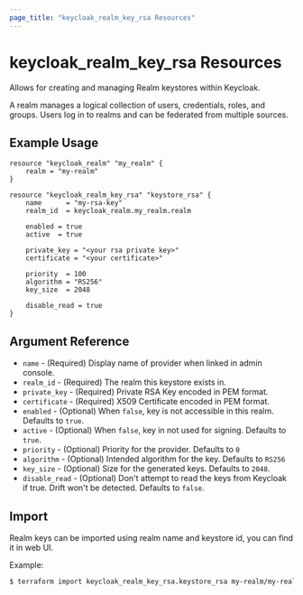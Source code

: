 ```yaml
---
page_title: "keycloak_realm_key_rsa Resources"
---
```


# keycloak\_realm\_key\_rsa Resources

Allows for creating and managing Realm keystores within Keycloak.

A realm manages a logical collection of users, credentials, roles, and groups. Users log in to realms and can be federated
from multiple sources.

## Example Usage

```hcl
resource "keycloak_realm" "my_realm" {
	realm = "my-realm"
}

resource "keycloak_realm_key_rsa" "keystore_rsa" {
	name      = "my-rsa-key"
	realm_id  = keycloak_realm.my_realm.realm

	enabled = true
	active  = true

	private_key = "<your rsa private key>"
	certificate = "<your certificate>"

	priority  = 100
	algorithm = "RS256"
	key_size  = 2048

	disable_read = true
}
```

## Argument Reference

- `name` - (Required) Display name of provider when linked in admin console.
- `realm_id` - (Required) The realm this keystore exists in.
- `private_key` - (Required) Private RSA Key encoded in PEM format.
- `certificate` - (Required) X509 Certificate encoded in PEM format.
- `enabled` - (Optional) When `false`, key is not accessible in this realm. Defaults to `true`.
- `active` - (Optional) When `false`, key in not used for signing. Defaults to `true`.
- `priority` - (Optional) Priority for the provider. Defaults to `0`
- `algorithm` - (Optional) Intended algorithm for the key. Defaults to `RS256`
- `key_size` - (Optional) Size for the generated keys. Defaults to `2048`.
- `disable_read` - (Optional) Don't attempt to read the keys from Keycloak if true. Drift won't be detected. Defaults to `false`.


## Import

Realm keys can be imported using realm name and keystore id, you can find it in web UI.

Example:

```bash
$ terraform import keycloak_realm_key_rsa.keystore_rsa my-realm/my-realm/618cfba7-49aa-4c09-9a19-2f699b576f0b
```

